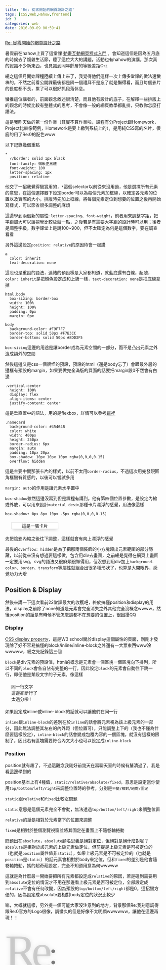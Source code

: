 ```yaml
---
title: 'Re: 從零開始的網頁設計之路'
tags: [CSS,Web,Hahow,frontend]
id: 3
categories: web
date: 2016-09-09 00:59:41
---
```


[Re: 從零開始的網頁設計之路](http://codepen.io/team6612/pen/ALjJZj)

暑假前在hahow上買了這堂課 [動畫互動網頁程式入門](https://hahow.in/courses/56189df9df7b3d0b005c6639) ，會知道這個是因為五月底的時候去了複雜生活節，聽了這位大大的講題，活動也有hahow的演講，那次真的認識不少新東西，也見識到同年齡層的等級差距Orz<!--more-->

總之這個月開始課程陸續上傳上來了，我覺得他們這樣一次上傳多堂課的做法還蠻棒的，不然之前看公開課最後都是隔一個禮拜不是忘了就是懶得看，而且每個影片的長度都不長，累了可以很好抓段落休息。

蠻推這位講者的，前面觀念敘述很清楚，而且他有設計的底子，在解釋一些排版上的觀念的時候比較有整體式的思考，不會像一般的網頁教學都亂排，只教你怎麼打語法。

這是我昨天做的第一份作業（其實不算作業啦，課程有分Project跟Homework，Project比較像範例，Homework是要上繳到系統上的），是用純CSS寫的名片，很廚的用了Re:0的配色www

以下記錄幾個重點
```
*
  //border: solid 1px black
  font-family: 微軟正黑體
  font-weight: 100
  letter-spacing: 1px
  position: relative
```
他交了一招我覺得蠻實用的，`*`這個selector以前從來沒用過，他是選擇所有元素的意思，在這個選擇器下設定border可以為每個元素加框線，以確定各元素的位置以及實際的大小，排版時先加上框線，將每個元素定位到想要的位置之後再開始寫樣式，可以節省很多調整的麻煩

這邊學到兩個新的屬性: `letter-spacing`、`font-weight`，前者用來調整字距，把字距調大可以讓視覺比較放鬆一點，之後若是有需要大字距的設計時可以用；後者是調整字級，數字課堂上是說100~900，但不太確定為何是這個數字，要在調查看看

另外這邊設定`position: relative`的原因待會一起講
```
a 
  color: inherit
  text-decoration: none
```
這段也是重設的語法，連結的預設樣是大家都知道，就藍底還有白線，超醜，`color: inherit`是把顏色設定成和上級一樣，`text-decoration: none`是把底線拿掉
```
html,body 
  box-sizing: border-box
  width: 100%
  height: 100%
  padding: 0px
  margin: 0px

body
  background-color: #F9F7F7
  border-top: solid 50px #F7B3CC
  border-bottom: solid 50px #8DD3F5
```
`box-sizing`這邊的用途是讓border成為元素空間的一部分，而不是凸出元素之外造成額外的空間

然後這邊又是css一個很怪的預設，預設的html（還是body忘了）會跟最外層的邊框有預設的margin，如果要做完全滿版的頁面的話要把margin設0不然會有白邊
```
.vertical-center
  height: 100%
  display: flex
  align-items: center
  justify-content: center
```
這是垂直置中的語法，用的是flexbox，詳情可以參考[這裡](http://zh-tw.learnlayout.com/flexbox.html)
```
.namecard
  background-color: #45464B
  color: white 
  width: 400px
  height: 250px 
  border-radius: 6px 
  margin: auto
  padding: 10px 20px 
  box-shadow: 10px 10px 10px rgba(0,0,0,0.15) 
  overflow: hidden
```
這是主要中間那張卡片的樣式，以前不太用`border-radius`，不過這次用完發現圓角框蠻有質感的，以後可以嘗試多用

`margin: auto`的作用是讓元素水平置中

`box-shadow`雖然這邊沒寫到但是課程有講到，他有第四個位置參數，是設定內縮或外放，可以用來設計`material desin`那種卡片漂浮的感覺，用法像這樣

`box-shadow: 0px 8px 10px -5px rgba(0,0,0,0.15)`
<div style="margin:20px;">
<div style="background-color:white;border:solid 1px #DDD;text-align:center;width:150px;box-shadow:0 8px 10px -5px rgba(0,0,0,0.15);">這是一張卡片</div></div>
先把陰影內縮之後往下調整，這樣就會有向上漂浮的感覺

最後的`overflow: hidden`是為了把那兩個裝飾的小方塊超出元素範圍的部分隱藏，以前從來沒有想過要這樣做，包含用div去畫圖，之前總是覺得在網頁上畫圖一定要用svg，svg的語法又很麻煩很懶得用，但沒想到用div加上`background-color`、`border`、`transform`等屬性就組合出很多種形狀了，也算是大開眼界，感覺功力大增

## Position &amp; Display

然後來講一下這次看前22堂課最大的收穫吧，終於搞懂position和display的用法，display之前除了none知道是元素會完全消失之外其他完全沒概念wwww，然後position的話是有時候不管怎麼調都不在想要的位置上，很困擾QQ

### Display

[CSS display property](http://www.w3schools.com/cssref/pr_class_display.asp)，這是W3 school關於display這個屬性的頁面，剛剛才發現除了好不容易搞懂的block/inline/inline-block之外還有一大票東西www淦wwwww，總之先記錄這三個

`block`是div元素的預設值，html的概念是元素會一個區塊一個區塊向下排列，所以不同的`block`會各自佔有完整的一行，因此設定`block`的元素會自動往下跳一行，即便他是某段文字的子元素，像這樣
<div style="margin:20px;">同一行文字
<div>這邊卻斷行了</div>
太過分啦！</div>
如果設定成inline或inline-block的話就可以讓他們在同一行

`inline`跟`inline-block`的差別在於`inline`的話會將元素視為該上級元素的一部分，因此無法調整其左右的內外距（但位置可），只能調整上下的（我也不懂為什麼要這樣設定），`inline-block`的話會變成包覆內容的一個區塊，就沒有這樣的限制了，因此若有區塊需要符合內文大小也可以設定成`inline-block`

### Position

position就有趣了，不過這觀念我剛好前幾天在寫聊天室的時候有釐清過了，我是看[這邊](http://zh-tw.learnlayout.com/position.html)學到的

position基本上有4種值，`static/relative/absolute/fixed`，意思是設定當你使用`top/bottom/left/right`來調整位置時的參考，分別是`不變/相對/絕對/固定`

`static`跟`relative`和`fixed`比較沒問題

`static`意思是這個元素完全不會動，無法透過`top/bottom/left/right`來調整位置

`relative`的話是相對於元素當下的位置來調整

`fixed`是相對於整個瀏覽視窗並將其固定在畫面上不隨卷軸捲動

問題出在`absolute`，`absolute`顧名思義是絕對定位，但絕對是絕什麼對呢？`absolute`是相對於該元素的上級元素做定位，但前提是上級元素是可被定位的（也就是`position`屬性值非`static`），如果上級元素是不可被定位的（也就是`position`是`static`）的話元素會相對於body來定位，但和`fixed`的差別是他會隨卷軸捲動，媽的超奇葩設定，完全不知道用意為何wwwww

這就是為什麼最一開始要把所有元素都設定成`relative`的原因，若是碰到需要用到`absolute`定位的情況才不用在那邊看上級元素是否可被定位，全部設定成`relative`不會有任何改變，因為預設的`top/bottom/left/right`都是0，這招蠻方便的，因為設定成absolute要相對body定位的狀況比較少

嘛，大概就這樣，另外提一個可能大家沒注意到的地方，背景那個Re:我刻意調得跟Re:0官方的Logo很像，調蠻久的但是好像不太明顯wwwwww，讓他在這邊再現！！
<div style="margin-bottom:40px;">
<div style="line-height:normal;font-weight:100;font-size:150px;color:rgba(0,0,0,0.15);font-family:serif;text-shadow:0 0 15px rgba(0,0,0,0.1);height:130px;overflow:hidden;letter-spacing:-15px;">Re<span style="position:relative;font-size:100px;color:rgba(0,0,0,0.5);bottom:10px;left:5px;">:</span></div>
</div>